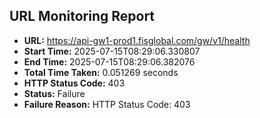 ## URL Monitoring Report

- **URL:** https://api-gw1-prod1.fisglobal.com/gw/v1/health
- **Start Time:** 2025-07-15T08:29:06.330807
- **End Time:** 2025-07-15T08:29:06.382076
- **Total Time Taken:** 0.051269 seconds
- **HTTP Status Code:** 403
- **Status:** Failure
- **Failure Reason:** HTTP Status Code: 403
